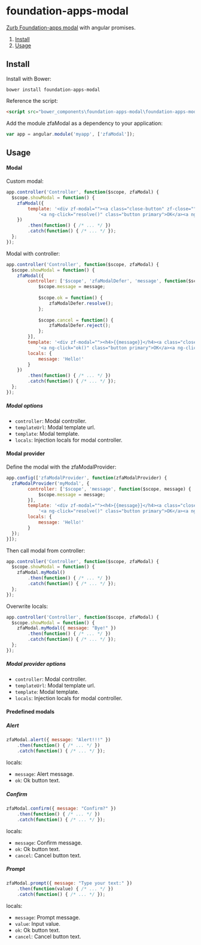 foundation-apps-modal
======================

[Zurb Foundation-apps modal](http://foundation.zurb.com/apps/docs/#!/modal) with angular promises.

1. [Install](#install)
2. [Usage](#usage)

## Install

Install with Bower:

```
bower install foundation-apps-modal
```

Reference the script:

```html
<script src="bower_components\foundation-apps-modal\foundation-apps-modal.js"></script>
```

Add the module zfaModal as a dependency to your application:

```js
var app = angular.module('myapp', ['zfaModal']);
```

## Usage

#### Modal

Custom modal:

```js
app.controller('Controller', function($scope, zfaModal) {
  $scope.showModal = function() {
  	zfaModal({
        template: '<div zf-modal=""><a class="close-button" zf-close="">×</a><h4>Hello!</h4>' +
            '<a ng-click="resolve()" class="button primary">OK</a><a ng-click="reject()" class="button secondary">Cancel</a></div>'
    })
        .then(function() { /* ... */ })
        .catch(function() { /* ... */ });
  };
});
```

Modal with controller:

```js
app.controller('Controller', function($scope, zfaModal) {
  $scope.showModal = function() {
  	zfaModal({
        controller: ['$scope', 'zfaModalDefer', 'message', function($scope, zfaModalDefer, message) {
            $scope.message = message;
        
            $scope.ok = function() {
                zfaModalDefer.resolve();
            };
            
            $scope.cancel = function() {
                zfaModalDefer.reject();
            };
        }],
        template: '<div zf-modal=""><h4>{{message}}</h4><a class="close-button" zf-close="">×</a>' +
            '<a ng-click="ok()" class="button primary">OK</a><a ng-click="cancel()" class="button secondary">Cancel</a></div>',
        locals: {
            message: 'Hello!'
        }
    })
        .then(function() { /* ... */ })
        .catch(function() { /* ... */ });
  };
});
```

##### Modal options

* `controller`: Modal controller.
* `templateUrl`: Modal template url.
* `template`: Modal template.
* `locals`: Injection locals for modal controller.

#### Modal provider

Define the modal with the zfaModalProvider:

```js
app.config(['zfaModalProvider', function(zfaModalProvider) {
  zfaModalProvider('myModal', {
        controller: ['$scope', 'message', function($scope, message) {
            $scope.message = message;
        }],
        template: '<div zf-modal=""><h4>{{message}}</h4><a class="close-button" zf-close="">×</a>' +
            '<a ng-click="resolve()" class="button primary">OK</a><a ng-click="reject()" class="button secondary">Cancel</a></div>',
        locals: {
            message: 'Hello!'
        }
  });
}]);
```

Then call modal from controller:

```js
app.controller('Controller', function($scope, zfaModal) {
  $scope.showModal = function() {
  	zfaModal.myModal()
        .then(function() { /* ... */ })
        .catch(function() { /* ... */ });
  };
});
```

Overwrite locals:

```js
app.controller('Controller', function($scope, zfaModal) {
  $scope.showModal = function() {
  	zfaModal.myModal({ message: "Bye!" })
        .then(function() { /* ... */ })
        .catch(function() { /* ... */ });
  };
});
```

##### Modal provider options

* `controller`: Modal controller.
* `templateUrl`: Modal template url.
* `template`: Modal template.
* `locals`: Injection locals for modal controller.

#### Predefined modals

##### Alert

```js
zfaModal.alert({ message: "Alert!!!" })
    .then(function() { /* ... */ })
    .catch(function() { /* ... */ });
```

locals:
* `message`: Alert message.
* `ok`: Ok button text.

##### Confirm

```js
zfaModal.confirm({ message: "Confirm?" })
    .then(function() { /* ... */ })
    .catch(function() { /* ... */ });
```

locals:
* `message`: Confirm message.
* `ok`: Ok button text.
* `cancel`: Cancel button text.

##### Prompt

```js
zfaModal.prompt({ message: "Type your text:" })
    .then(function(value) { /* ... */ })
    .catch(function() { /* ... */ });
```

locals:
* `message`: Prompt message.
* `value`: Input value.
* `ok`: Ok button text.
* `cancel`: Cancel button text.
